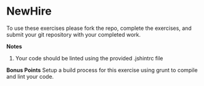 # NewHire

To use these exercises please fork the repo, complete the exercises, and submit your git repository with your completed work.

**Notes**

1. Your code should be linted using the provided .jshintrc file


**Bonus Points** Setup a build process for this exercise using grunt to compile and lint your code.
